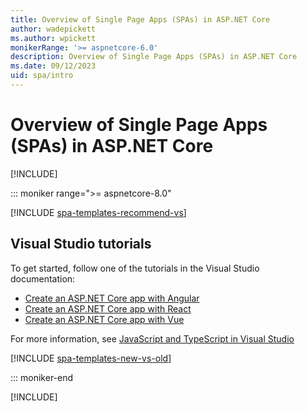 ```yaml
---
title: Overview of Single Page Apps (SPAs) in ASP.NET Core
author: wadepickett
ms.author: wpickett
monikerRange: '>= aspnetcore-6.0'
description: Overview of Single Page Apps (SPAs) in ASP.NET Core
ms.date: 09/12/2023
uid: spa/intro
---
```

# Overview of Single Page Apps (SPAs) in ASP.NET Core

[!INCLUDE[](~/includes/not-latest-version.md)]

::: moniker range=">= aspnetcore-8.0"

[!INCLUDE [spa-templates-recommend-vs](../../includes/spa-templates-recommend-vs.md)]

## Visual Studio tutorials

To get started, follow one of the tutorials in the Visual Studio documentation:

* [Create an ASP.NET Core app with Angular](/visualstudio/javascript/tutorial-asp-net-core-with-angular)
* [Create an ASP.NET Core app with React](/visualstudio/javascript/tutorial-asp-net-core-with-react)
* [Create an ASP.NET Core app with Vue](/visualstudio/javascript/tutorial-asp-net-core-with-vue)

For more information, see [JavaScript and TypeScript in Visual Studio](/visualstudio/javascript/javascript-in-visual-studio)

[!INCLUDE [spa-templates-new-vs-old](../../includes/spa-templates-new-vs-old.md)]

::: moniker-end

[!INCLUDE[](~/client-side/spa/includes/intro6-7.md)]
